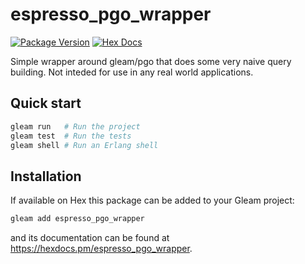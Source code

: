 # espresso_pgo_wrapper

[![Package Version](https://img.shields.io/hexpm/v/espresso_pgo_wrapper)](https://hex.pm/packages/espresso_pgo_wrapper)
[![Hex Docs](https://img.shields.io/badge/hex-docs-ffaff3)](https://hexdocs.pm/espresso_pgo_wrapper/)

Simple wrapper around gleam/pgo that does some very naive query building. Not inteded for use in
any real world applications.

## Quick start

```sh
gleam run   # Run the project
gleam test  # Run the tests
gleam shell # Run an Erlang shell
```

## Installation

If available on Hex this package can be added to your Gleam project:

```sh
gleam add espresso_pgo_wrapper
```

and its documentation can be found at <https://hexdocs.pm/espresso_pgo_wrapper>.
